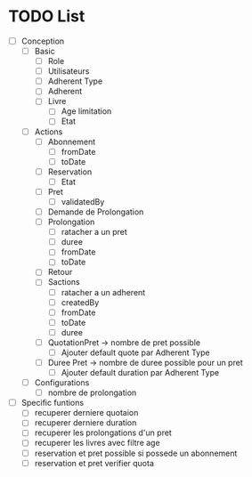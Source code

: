 # TODO List

- [ ] Conception
  - [ ] Basic
    - [ ] Role
    - [ ] Utilisateurs
    - [ ] Adherent Type
    - [ ] Adherent
    - [ ] Livre
      - [ ] Age limitation
      - [ ] Etat
  - [ ] Actions
    - [ ] Abonnement
      - [ ] fromDate
      - [ ] toDate
    - [ ] Reservation
      - [ ] Etat
    - [ ] Pret
      - [ ] validatedBy
    - [ ] Demande de Prolongation
    - [ ] Prolongation
      - [ ] ratacher a un pret
      - [ ] duree
      - [ ] fromDate
      - [ ] toDate
    - [ ] Retour
    - [ ] Sactions
      - [ ] ratacher a un adherent
      - [ ] createdBy
      - [ ] fromDate
      - [ ] toDate
      - [ ] duree
    - [ ] QuotationPret -> nombre de pret possible
      - [ ] Ajouter default quote par Adherent Type
    - [ ] Duree Pret -> nombre de duree possible pour un pret
      - [ ] Ajouter default duration par Adherent Type
  - [ ] Configurations
    - [ ] nombre de prolongation
- [ ] Specific funtions
  - [ ] recuperer derniere quotaion
  - [ ] recuperer derniere duration
  - [ ] recuperer les prolongations d'un pret
  - [ ] recuperer les livres avec filtre age
  - [ ] reservation et pret possible si possede un abonnement
  - [ ] reservation et pret verifier quota
